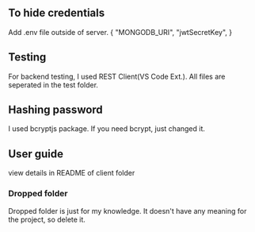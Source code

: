 ## To hide credentials
Add .env file outside of server.
{
 "MONGODB_URI",
 "jwtSecretKey",
}

## Testing 
For backend testing, I used REST Client(VS Code Ext.). All files are seperated in the test folder.

## Hashing password
I used bcryptjs package. If you need bcrypt, just changed it.  

## User guide
view details in README of client folder

### Dropped folder
Dropped folder is just for my knowledge. It doesn't have any meaning for the project, so delete it.